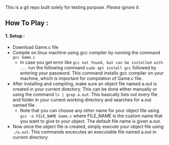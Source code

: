 This is a git repo built solely for testing purpose.
*Please ignore it.*

## How To Play : 

 #### 1. Setup :
* Download Game.c file 
* Compile on linux machine using gcc compiler by running the command
```  gcc Game.c  ```
  * In case you get error like ```gcc not found, but can be installed with ...``` run the following command
  ```sudo apt install gcc```  followed by entering your password. This command installs gcc compiler on your machine, which is important for compilation of Game.c file.
* After installing and compiling, make sure an object file named a.out is created in your current directory. This can be done either manually or using the command ``` ls | grep a.out ```. This basically lists out every file and folder in your current working directory and searches for a.out named file .
   * Note that you can choose any other name for your object file using ``` gcc -o FILE_NAME Game.c``` where FILE_NAME is the custom name that you want to give to your object. The default file name is given a.out.
* Now once the object file is created, simply execute your object file using ```./a.out```. This commands excecutes an executable file named a.out in current directory.
